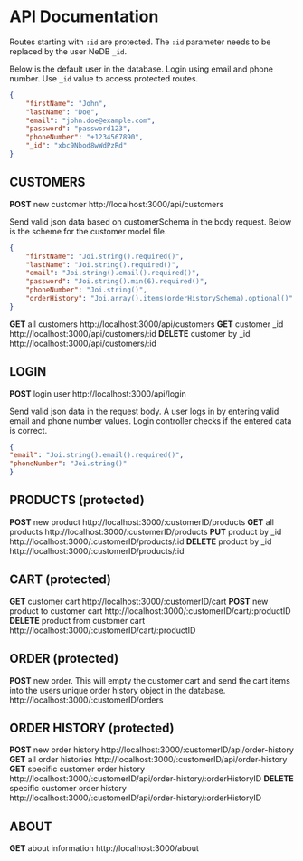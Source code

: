 # API Documentation


Routes starting with `:id` are protected. The `:id` parameter needs to be replaced by the user NeDB `_id`.

Below is the default user in the database. Login using email and phone number. Use `_id` value to access protected routes.

````json
{
    "firstName": "John",
    "lastName": "Doe",
    "email": "john.doe@example.com",
    "password": "password123",
    "phoneNumber": "+1234567890",
    "_id": "xbc9Nbod8wWdPzRd"
}
````


## CUSTOMERS

**POST** new customer http://localhost:3000/api/customers

Send valid json data based on customerSchema in the body request. Below is the scheme for the customer model file.

````json
{
    "firstName": "Joi.string().required()",
    "lastName": "Joi.string().required()",
    "email": "Joi.string().email().required()",
    "password": "Joi.string().min(6).required()",
    "phoneNumber": "Joi.string()",
    "orderHistory": "Joi.array().items(orderHistorySchema).optional()"
}
`````

**GET** all customers http://localhost:3000/api/customers
**GET** customer _id http://localhost:3000/api/customers/:id
**DELETE** customer by _id http://localhost:3000/api/customers/:id




## LOGIN

**POST** login user http://localhost:3000/api/login

Send valid json data in the request body. A user logs in by entering valid email and phone number values. Login controller checks if the entered data is correct.

````json
{
"email": "Joi.string().email().required()",
"phoneNumber": "Joi.string()"
}
````






## PRODUCTS (protected)

**POST** new product http://localhost:3000/:customerID/products
**GET** all products http://localhost:3000/:customerID/products
**PUT** product by _id http://localhost:3000/:customerID/products/:id
**DELETE** product by _id http://localhost:3000/:customerID/products/:id




## CART (protected)

**GET** customer cart http://localhost:3000/:customerID/cart
**POST** new product to customer cart http://localhost:3000/:customerID/cart/:productID
**DELETE** product from customer cart http://localhost:3000/:customerID/cart/:productID




## ORDER (protected)

**POST** new order. This will empty the customer cart and send the cart items into the users unique order history object in the database. http://localhost:3000/:customerID/orders




## ORDER HISTORY (protected)

**POST** new order history http://localhost:3000/:customerID/api/order-history
**GET** all order histories http://localhost:3000/:customerID/api/order-history
**GET** specific customer order history http://localhost:3000/:customerID/api/order-history/:orderHistoryID
**DELETE** specific customer order history http://localhost:3000/:customerID/api/order-history/:orderHistoryID




## ABOUT

**GET** about information http://localhost:3000/about

